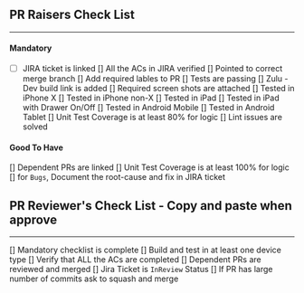 
## PR Raisers Check List
---------------------------
#### Mandatory
- [ ] JIRA ticket is linked
[] All the ACs in JIRA verified
[] Pointed to correct merge branch
[] Add required lables to PR
[] Tests are passing
[] Zulu - Dev build link is added
[] Required screen shots are attached
[] Tested in iPhone X
[] Tested in iPhone non-X
[] Tested in iPad
[] Tested in iPad with Drawer On/Off
[] Tested in Android Mobile
[] Tested in Android Tablet
[] Unit Test Coverage is at least 80% for logic
[] Lint issues are solved

#### Good To Have
[] Dependent PRs are linked
[] Unit Test Coverage is at least 100% for logic
[] for `Bugs`, Document the root-cause and fix in JIRA ticket


## PR Reviewer's Check List - Copy and paste when approve
-------------------------------------------------------
[] Mandatory checklist is complete
[] Build and test in at least one device type
[] Verify that ALL the ACs are completed
[] Dependent PRs are reviewed and merged
[] Jira Ticket is `InReview` Status
[] If PR has large number of commits ask to squash and merge
